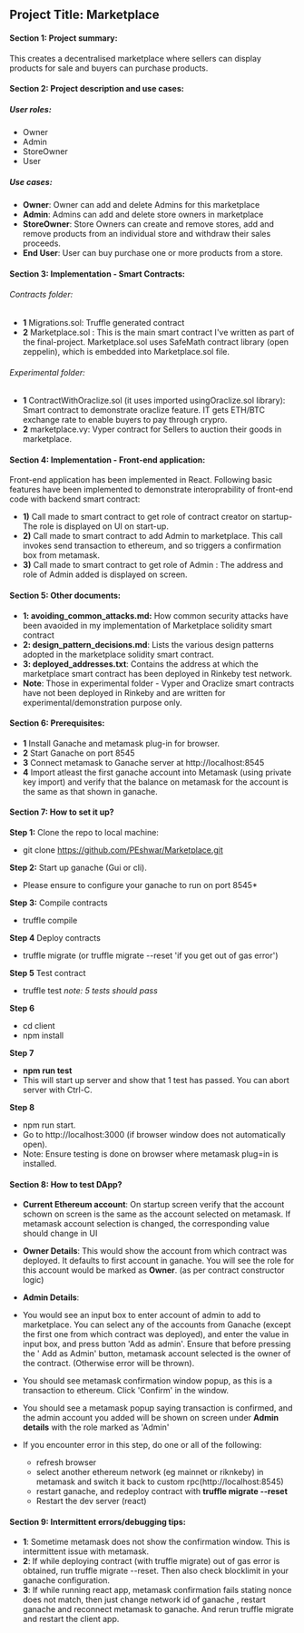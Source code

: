
## Project Title: Marketplace
 
#### Section 1: Project summary:
This creates a decentralised marketplace where sellers can display products for sale and buyers can purchase products.

#### Section 2: Project description and use cases:
##### User roles: 
* Owner 
* Admin
* StoreOwner
* User

##### Use cases:

* **Owner**: Owner can add and delete Admins for this marketplace
* **Admin**: Admins can add and delete store owners in marketplace
* **StoreOwner**: Store Owners can create and remove stores, add and remove products from an individual store and withdraw their sales proceeds.
* **End User**: User can buy purchase one or more products from a store.


#### Section 3: Implementation - Smart Contracts:

###### Contracts folder: 
* **1** Migrations.sol: Truffle generated contract
* **2** Marketplace.sol : This is the main smart contract I've written as part of the final-project.
Marketplace.sol uses SafeMath contract library (open zeppelin), which is embedded into Marketplace.sol file.
###### Experimental folder:
* **1** ContractWithOraclize.sol (it uses imported usingOraclize.sol library): Smart contract to demonstrate oraclize feature. IT gets ETH/BTC exchange rate to enable buyers to pay through crypro.
* **2** marketplace.vy: Vyper contract for Sellers to auction their goods in marketplace. 

#### Section 4: Implementation - Front-end application:
Front-end application has been implemented in React. Following basic features have been implemented to demonstrate interoprability of front-end code with backend smart contract:
* **1)** Call made to smart contract to get role of contract creator on startup- The role is displayed on UI on start-up.
* **2)** Call made to smart contract to add Admin to marketplace. This call invokes send transaction to ethereum, and so triggers a confirmation box from metamask.
* **3)** Call made to smart contract to get role of Admin : The address and role of Admin added is displayed on screen.

#### Section 5: Other documents:
* **1: avoiding_common_attacks.md:** How common security attacks have been avaoided in my implementation of Marketplace solidity smart contract
* **2: design_pattern_decisions.md**: Lists the various design patterns adopted in the marketplace solidity smart contract.
* **3: deployed_addresses.txt**: Contains the address at which the marketplace smart contract has been deployed in Rinkeby test network. 
* **Note**: Those in experimental folder - Vyper and Oraclize smart contracts have not been deployed in Rinkeby and are written for experimental/demonstration purpose only.

#### Section 6: Prerequisites:
* **1** Install Ganache and metamask plug-in for browser.
* **2** Start Ganache on port 8545
* **3** Connect metamask to Ganache server at http://localhost:8545
* **4** Import atleast the first ganache account into Metamask (using private key import) and verify that the balance on metamask for the account is the same as that shown in ganache.


#### Section 7: How to set it up?
**Step 1:** Clone the repo to local machine:
* git clone https://github.com/PEshwar/Marketplace.git

**Step 2:**  Start up ganache (Gui or cli).
* Please ensure to configure your ganache to run on port 8545*

**Step 3:** Compile contracts
* truffle compile

**Step 4** Deploy contracts
* truffle migrate (or truffle migrate --reset 'if you get out of gas error')

**Step 5** Test contract 
* truffle test 
*note: 5 tests should pass*

**Step 6** 
* cd client 
* npm install 

**Step 7** 
* **npm run test**
* This will start up server and show that 1 test has passed. You can abort server with Ctrl-C.

**Step 8** 
* npm run start. 
* Go to http://localhost:3000 (if browser window does not automatically open). 
* Note: Ensure testing is done on browser where metamask plug=in is installed.

#### Section 8: How to test DApp?
* **Current Ethereum account**: On startup screen verify that the account schown  on screen is the same as the account selected on metamask. If metamask account selection is changed, the corresponding value should change in UI
* **Owner Details**: This would show the account from which contract was deployed. It defaults to first account in ganache. You will see the role for this account would be marked as **Owner**. (as per contract constructor logic)

* **Admin Details**: 
* You would see an input box to enter account of admin to add to marketplace. You can select any of the accounts from Ganache (except  the first one from which contract was deployed), and enter the value in input box, and press button 'Add as admin'. Ensure that before pressing the  ' Add as Admin' button, metamask account selected is the owner of the contract. (Otherwise error will be thrown).
* You should see metamask confirmation window popup, as this is a transaction to ethereum. Click 'Confirm' in the window.
* You should see a metamask popup saying transaction is confirmed, and the admin account you added will be shown on screen under **Admin details** with the role marked as 'Admin' 
* If you encounter error in this step, do one or all of the following:
    * refresh browser
    * select another ethereum network (eg mainnet or riknkeby) in metamask and switch it back to custom rpc(http://localhost:8545)
    * restart ganache, and redeploy contract with **truffle migrate --reset**
    * Restart the dev server (react)


#### Section 9: Intermittent errors/debugging tips:
* **1**: Sometime metamask does not show the confirmation window. This is intermittent issue with metamask.
* **2**: If while deploying contract (with truffle migrate) out of gas error is obtained, run truffle migrate --reset. Then also check blocklimit in your ganache configuration.
* **3**: If while running react app, metamask confirmation fails stating nonce does not match, then just change network id of ganache , restart ganache and reconnect metamask to ganache. And rerun truffle migrate and restart the client app.